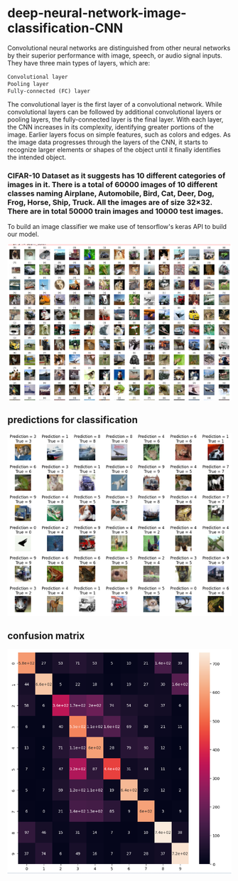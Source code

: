 # deep-neural-network-image-classification-CNN

Convolutional neural networks are distinguished from other neural networks by their superior performance with image, speech, or audio signal inputs. They have three main types of layers, which are:

    Convolutional layer
    Pooling layer
    Fully-connected (FC) layer

The convolutional layer is the first layer of a convolutional network. While convolutional layers can be followed by additional convolutional layers or pooling layers, the fully-connected layer is the final layer. With each layer, the CNN increases in its complexity, identifying greater portions of the image. Earlier layers focus on simple features, such as colors and edges. As the image data progresses through the layers of the CNN, it starts to recognize larger elements or shapes of the object until it finally identifies the intended object.

###   CIFAR-10 Dataset as it suggests has 10 different categories of images in it. There is a total of 60000 images of 10 different classes naming Airplane, Automobile, Bird, Cat, Deer, Dog, Frog, Horse, Ship, Truck. All the images are of size 32×32. There are in total 50000 train images and 10000 test images.

To build an image classifier we make use of tensorflow's keras API to build our model.

![](1.png)

## predictions for classification 

![](2.png)

## confusion matrix

![](3.png)
